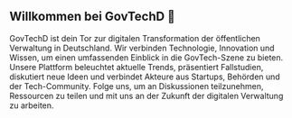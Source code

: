 ## Willkommen bei GovTechD 👋

GovTechD ist dein Tor zur digitalen Transformation der öffentlichen Verwaltung in Deutschland. Wir verbinden Technologie, Innovation und Wissen, um einen umfassenden Einblick in die GovTech-Szene zu bieten. Unsere Plattform beleuchtet aktuelle Trends, präsentiert Fallstudien, diskutiert neue Ideen und verbindet Akteure aus Startups, Behörden und der Tech-Community. Folge uns, um an Diskussionen teilzunehmen, Ressourcen zu teilen und mit uns an der Zukunft der digitalen Verwaltung zu arbeiten.
